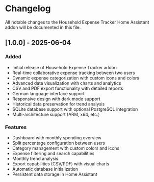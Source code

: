 # Changelog

All notable changes to the Household Expense Tracker Home Assistant addon will be documented in this file.

## [1.0.0] - 2025-06-04

### Added
- Initial release of Household Expense Tracker addon
- Real-time collaborative expense tracking between two users
- Dynamic expense categorization with custom icons and colors
- Advanced data visualization with charts and analytics
- CSV and PDF export functionality with detailed reports
- German language interface support
- Responsive design with dark mode support
- Historical data preservation for trend analysis
- SQLite database support with optional PostgreSQL integration
- Multi-architecture support (ARM, x64, etc.)

### Features
- Dashboard with monthly spending overview
- Split percentage configuration between users
- Category management with custom colors and icons
- Expense filtering and search capabilities
- Monthly trend analysis
- Export capabilities (CSV/PDF) with visual charts
- Automatic database initialization
- Persistent data storage in Home Assistant